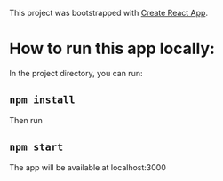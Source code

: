 This project was bootstrapped with [Create React App](https://github.com/facebook/create-react-app).

# How to run this app locally:

In the project directory, you can run:

## `npm install`

Then run

## `npm start`

The app will be available at localhost:3000